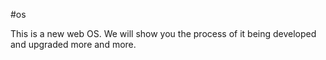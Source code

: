#os

This is a new web OS.
We will show you the process of it being developed and upgraded more and more.